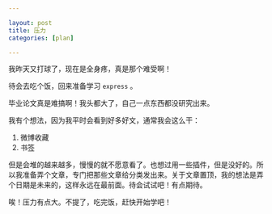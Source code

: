 ```yaml
---

layout: post
title: 压力
categories: [plan]

---
```


我昨天又打球了，现在是全身疼，真是那个难受啊！

待会去吃个饭，回来准备学习 <code>express</code> 。

毕业论文真是难搞啊！我头都大了，自己一点东西都没研究出来。

我有个想法，因为我平时会看到好多好文，通常我会这么干：

1. 微博收藏
2. 书签

但是会堆的越来越多，慢慢的就不愿意看了。也想过用一些插件，但是没好的。所以我准备弄个文章，专门把那些文章给分类发出来。关于文章置顶，我的想法是弄个日期是未来的，这样永远在最前面。待会试试吧！有点期待。

唉！压力有点大。不提了，吃完饭，赶快开始学吧！